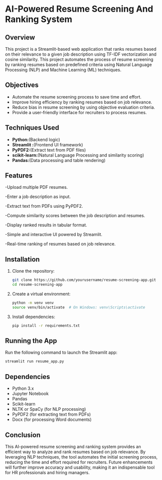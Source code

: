 # AI-Powered Resume Screening And Ranking System

## Overview
This project is a Streamlit-based web application that ranks resumes based on their relevance to a given job description using TF-IDF vectorization and cosine similarity.
This project automates the process of resume screening by ranking resumes based on predefined criteria using Natural Language Processing (NLP) and Machine Learning (ML) techniques.

## Objectives
- Automate the resume screening process to save time and effort.
- Improve hiring efficiency by ranking resumes based on job relevance.
- Reduce bias in resume screening by using objective evaluation criteria.
- Provide a user-friendly interface for recruiters to process resumes.

## Techniques Used
- **Python:**(Backend logic)
- **Streamlit :**(Frontend UI framework)
- **PyPDF2:**(Extract text from PDF files)
- **scikit-learn:**(Natural Language Processing and similarity scoring)
- **Pandas:**(Data processing and table rendering)

## Features
-Upload multiple PDF resumes.

-Enter a job description as input.

-Extract text from PDFs using PyPDF2.

-Compute similarity scores between the job description and resumes.

-Display ranked results in tabular format.

-Simple and interactive UI powered by Streamlit.

-Real-time ranking of resumes based on job relevance.

## Installation
1. Clone the repository:
   ```sh
   git clone https://github.com/yourusername/resume-screening-app.git
   cd resume-screening-app
   ```

2. Create a virtual environment:
    ```sh
   python -m venv venv
   source venv/bin/activate  # On Windows: venv\Scripts\activate
   ```
   
3. Install dependencies:
   ```sh
   pip install -r requirements.txt
   ```

## Running the App
Run the following command to launch the Streamlit app:
 ```sh
streamlit run resume_app.py
  ```


## Dependencies
- Python 3.x
- Jupyter Notebook
- Pandas
- Scikit-learn
- NLTK or SpaCy (for NLP processing)
- PyPDF2 (for extracting text from PDFs)
- Docx (for processing Word documents)

## Conclusion
This AI-powered resume screening and ranking system provides an efficient way to analyze and rank resumes based on job relevance. By leveraging NLP techniques, the tool automates the initial screening process, reducing the time and effort required for recruiters. Future enhancements will further improve accuracy and usability, making it an indispensable tool for HR professionals and hiring managers.

